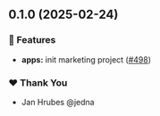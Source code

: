 ## 0.1.0 (2025-02-24)


### 🚀 Features

- **apps:** init marketing project ([#498](https://github.com/dfinity/orbit/pull/498))


### ❤️  Thank You

- Jan Hrubes @jedna